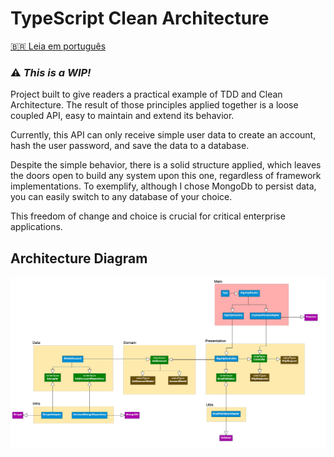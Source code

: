 # TypeScript Clean Architecture
[🇧🇷 Leia em português](README-pt.md)
### ⚠️ *This is a WIP!*
Project built to give readers a practical example of TDD and Clean Architecture.
The result of those principles applied together is a loose coupled API, easy to
maintain and extend its behavior.

Currently, this API can only receive simple user data to create an account,
hash the user password, and save the data to a database.

Despite the simple behavior, there is a solid structure applied, which leaves the
doors open to build any system upon this one, regardless of framework implementations.
To exemplify, although I chose MongoDb to persist data, you can easily switch to any
database of your choice.

This freedom of change and choice is crucial for critical enterprise applications.

## Architecture Diagram
![Diagram of the system's architecture](assets/architecture_diagram.jpg)
